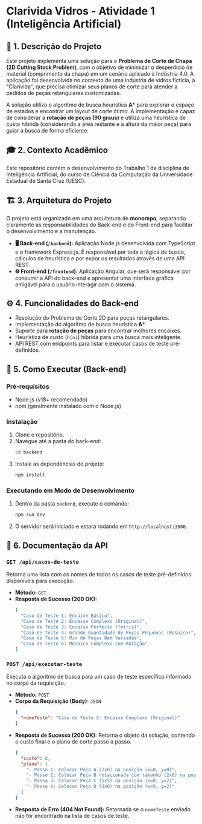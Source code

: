 # Clarivida Vidros - Atividade 1 (Inteligência Artificial)

## 📄 1. Descrição do Projeto

Este projeto implementa uma solução para o **Problema de Corte de Chapa (2D Cutting Stock Problem)**, com o objetivo de minimizar o desperdício de material (comprimento da chapa) em um cenário aplicado à Indústria 4.0. A aplicação foi desenvolvida no contexto de uma indústria de vidros fictícia, a "Clarivida", que precisa otimizar seus planos de corte para atender a pedidos de peças retangulares customizadas.

A solução utiliza o algoritmo de busca heurística **A*** para explorar o espaço de estados e encontrar um layout de corte ótimo. A implementação é capaz de considerar a **rotação de peças (90 graus)** e utiliza uma heurística de custo híbrida (considerando a área restante e a altura da maior peça) para guiar a busca de forma eficiente.

## 🎓 2. Contexto Acadêmico

Este repositório contém o desenvolvimento do Trabalho 1 da disciplina de Inteligência Artificial, do curso de Ciência da Computação da Universidade Estadual de Santa Cruz (UESC).

## 🏗️ 3. Arquitetura do Projeto

O projeto está organizado em uma arquitetura de **monorepo**, separando claramente as responsabilidades do Back-end e do Front-end para facilitar o desenvolvimento e a manutenção.

* **🖥️ Back-end (`/backend`):** Aplicação Node.js desenvolvida com TypeScript e o framework Express.js. É responsável por toda a lógica de busca, cálculos de heurística e por expor os resultados através de uma API REST.
* **🌐 Front-end (`/frontend`):** Aplicação Angular, que será responsável por consumir a API do back-end e apresentar uma interface gráfica amigável para o usuário interagir com o sistema.

## ⚙️ 4. Funcionalidades do Back-end

-   Resolução do Problema de Corte 2D para peças retangulares.
-   Implementação do algoritmo de busca heurística **A***.
-   Suporte para **rotação de peças** para encontrar melhores encaixes.
-   Heurística de custo (`h(n)`) híbrida para uma busca mais inteligente.
-   API REST com endpoints para listar e executar casos de teste pré-definidos.

## 🚀 5. Como Executar (Back-end)

### Pré-requisitos

* Node.js (v18+ recomendado)
* npm (geralmente instalado com o Node.js)

### Instalação

1.  Clone o repositório.
2.  Navegue até a pasta do back-end:
    ```bash
    cd backend
    ```
3.  Instale as dependências do projeto:
    ```bash
    npm install
    ```

### Executando em Modo de Desenvolvimento

1.  Dentro da pasta `backend`, execute o comando:
    ```bash
    npm run dev
    ```
2.  O servidor será iniciado e estará rodando em `http://localhost:3000`.

## 🔌 6. Documentação da API

### `GET /api/casos-de-teste`

Retorna uma lista com os nomes de todos os casos de teste pré-definidos disponíveis para execução.

* **Método:** `GET`
* **Resposta de Sucesso (200 OK):**
    ```json
    [
      "Caso de Teste 1: Encaixe Básico",
      "Caso de Teste 2: Encaixe Complexo (Original)",
      "Caso de Teste 3: Encaixe Perfeito (Tetris)",
      "Caso de Teste 4: Grande Quantidade de Peças Pequenas (Mosaico)",
	  "Caso de Teste 5: Mix de Peças Bem Variadas",
	  "Caso de Teste 6: Mosaico Complexo com Rotação"
    ]
    ```

### `POST /api/executar-teste`

Executa o algoritmo de busca para um caso de teste específico informado no corpo da requisição.

* **Método:** `POST`
* **Corpo da Requisição (Body):** `JSON`
    ```json
    {
      "nomeTeste": "Caso de Teste 2: Encaixe Complexo (Original)"
    }
    ```
* **Resposta de Sucesso (200 OK):** Retorna o objeto da solução, contendo o custo final e o plano de corte passo a passo.
    ```json
    {
      "custo": 8,
      "plano": [
        "- Passo 1: Colocar Peça A (2x8) na posição (x=0, y=0)",
        "- Passo 2: Colocar Peça B rotacionada com tamanho (2x8) na posição (x=8, y=0)",
        "- Passo 3: Colocar Peça C (5x5) na posição (x=0, y=2)",
        "- Passo 4: Colocar Peça D (3x6) na posição (x=5, y=2)"
      ]
    }
    ```
* **Resposta de Erro (404 Not Found):** Retornada se o `nomeTeste` enviado não for encontrado na lista de casos de teste.